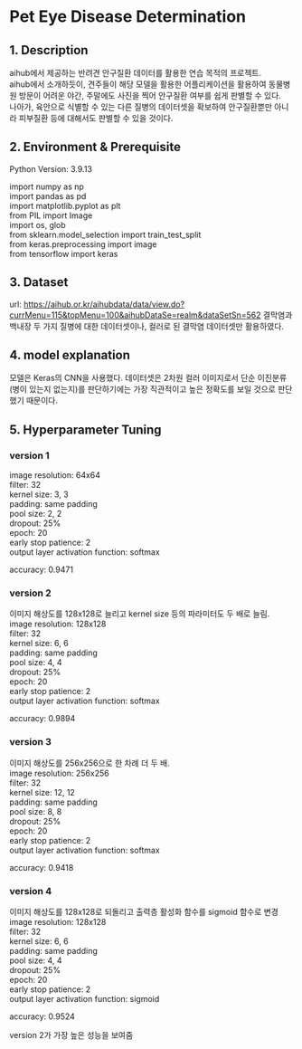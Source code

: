 # Pet Eye Disease Determination

## 1. Description
 aihub에서 제공하는 반려견 안구질환 데이터를 활용한 연습 목적의 프로젝트.  
 aihub에서 소개하듯이, 견주들이 해당 모델을 활용한 어플리케이션을 활용하여 동물병원 방문이 어려운 야간, 주말에도 사진을 찍어 안구질환 여부를 쉽게 판별할 수 있다.  
 나아가, 육안으로 식별할 수 있는 다른 질병의 데이터셋을 확보하여 안구질환뿐만 아니라 피부질환 등에 대해서도 판별할 수 있을 것이다.  
 
 
## 2. Environment & Prerequisite
 Python Version: 3.9.13  
 
 import numpy as np  
 import pandas as pd  
 import matplotlib.pyplot as plt  
 from PIL import Image  
 import os, glob  
 from sklearn.model_selection import train_test_split  
 from keras.preprocessing import image  
 from tensorflow import keras  
 
## 3. Dataset
url: https://aihub.or.kr/aihubdata/data/view.do?currMenu=115&topMenu=100&aihubDataSe=realm&dataSetSn=562
결막염과 백내장 두 가지 질병에 대한 데이터셋이나, 컬러로 된 결막염 데이터셋만 활용하였다.

## 4. model explanation
 모델은 Keras의 CNN을 사용했다. 데이터셋은 2차원 컬러 이미지로서 단순 이진분류(병이 있는지 없는지)를 판단하기에는 가장 직관적이고 높은 정확도를 보일 것으로 판단했기 때문이다.

## 5. Hyperparameter Tuning
 ### version 1  
   image resolution: 64x64  
   filter: 32  
   kernel size: 3, 3  
   padding: same padding  
   pool size: 2, 2  
   dropout: 25%  
   epoch: 20  
   early stop patience: 2  
   output layer activation function: softmax  
     
   accuracy: 0.9471  
   
 ### version 2
  이미지 해상도를 128x128로 늘리고 kernel size 등의 파라미터도 두 배로 늘림.
   image resolution: 128x128  
   filter: 32  
   kernel size: 6, 6  
   padding: same padding  
   pool size: 4, 4  
   dropout: 25%  
   epoch: 20  
   early stop patience: 2  
   output layer activation function: softmax  
     
   accuracy: 0.9894  
     
 ### version 3
  이미지 해상도를 256x256으로 한 차례 더 두 배.  
   image resolution: 256x256  
   filter: 32  
   kernel size: 12, 12  
   padding: same padding  
   pool size: 8, 8  
   dropout: 25%  
   epoch: 20  
   early stop patience: 2  
   output layer activation function: softmax  
     
   accuracy: 0.9418  
   
 ### version 4  
  이미지 해상도를 128x128로 되돌리고 출력층 활성화 함수를 sigmoid 함수로 변경  
   image resolution: 128x128  
   filter: 32  
   kernel size: 6, 6  
   padding: same padding  
   pool size: 4, 4  
   dropout: 25%  
   epoch: 20  
   early stop patience: 2  
   output layer activation function: sigmoid  
     
   accuracy: 0.9524  
     
version 2가 가장 높은 성능을 보여줌
